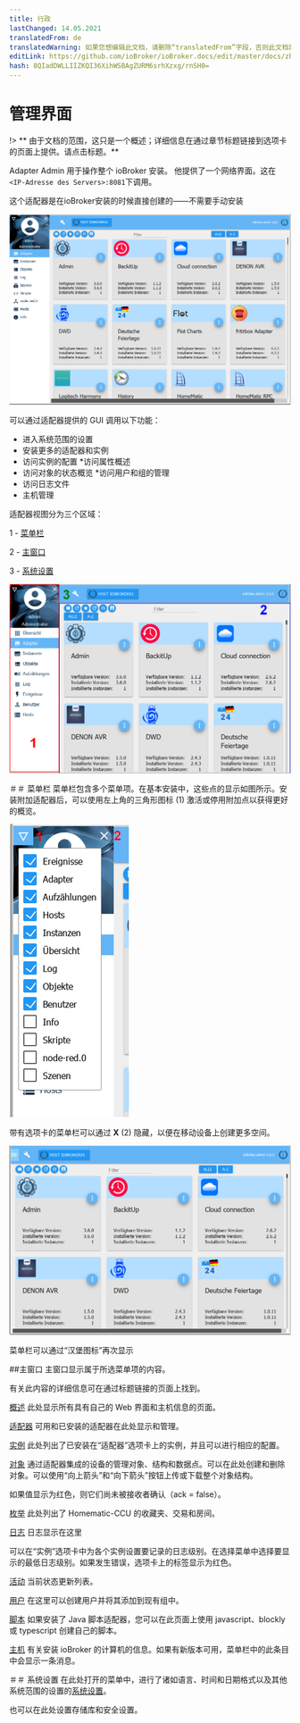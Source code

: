 ```yaml
---
title: 行政
lastChanged: 14.05.2021
translatedFrom: de
translatedWarning: 如果您想编辑此文档，请删除“translatedFrom”字段，否则此文档将再次自动翻译
editLink: https://github.com/ioBroker/ioBroker.docs/edit/master/docs/zh-cn/admin/README.md
hash: 8QIadDWLLIIZKQI36XihWSBAgZURM6srhXzxg/rnSH0=
---
```

# 管理界面
!> ** 由于文档的范围，这只是一个概述；详细信息在通过章节标题链接到选项卡的页面上提供。请点击标题。**

Adapter Admin 用于操作整个 ioBroker 安装。
他提供了一个网络界面。这在``<IP-Adresse des Servers>:8081``下调用。

这个适配器是在ioBroker安装的时候直接创建的——不需要手动安装

![磁贴视图中的管理员](../../de/admin/media/ADMIN_Adapter_Kachel.png)

可以通过适配器提供的 GUI 调用以下功能：

* 进入系统范围的设置
* 安装更多的适配器和实例
* 访问实例的配置
*访问属性概述
* 访问对象的状态概览
*访问用户和组的管理
* 访问日志文件
* 主机管理

适配器视图分为三个区域：

1 - [菜单栏](#menüleiste)

2 - [主窗口](#das-hauptfenster)

3 - [系统设置](#systemeinstellungen)

![管理员结构](../../de/admin/media/ADMIN_Screen_numbers.png)

＃＃ 菜单栏
菜单栏包含多个菜单项。在基本安装中，这些点的显示如图所示。安装附加适配器后，可以使用左上角的三角形图标 (1) 激活或停用附加点以获得更好的概览。

![菜单项](../../de/admin/media/ADMIN_Screen01_menuitems_numbers.png)

带有选项卡的菜单栏可以通过 **X** (2) 隐藏，以便在移动设备上创建更多空间。

![菜单折叠](../../de/admin/media/ADMIN_Screen01_menucollapsed.png)

菜单栏可以通过“汉堡图标”再次显示

##主窗口
主窗口显示属于所选菜单项的内容。

有关此内容的详细信息可在通过标题链接的页面上找到。

[概述](https://www.iobroker.net/#de/documentation/admin/overview.md) 此处显示所有具有自己的 Web 界面和主机信息的页面。

[适配器](https://www.iobroker.net/#de/documentation/admin/adapter.md) 可用和已安装的适配器在此处显示和管理。

[实例](https://www.iobroker.net/#de/documentation/admin/instances.md) 此处列出了已安装在“适配器”选项卡上的实例，并且可以进行相应的配置。

[对象](https://www.iobroker.net/#de/documentation/admin/objects.md) 通过适配器集成的设备的管理对象、结构和数据点。可以在此处创建和删除对象。可以使用“向上箭头”和“向下箭头”按钮上传或下载整个对象结构。

如果值显示为红色，则它们尚未被接收者确认（ack = false）。

[枚举](https://www.iobroker.net/#de/documentation/admin/enums.md) 此处列出了 Homematic-CCU 的收藏夹、交易和房间。

[日志](https://www.iobroker.net/#de/documentation/admin/log.md) 日志显示在这里

可以在“实例”选项卡中为各个实例设置要记录的日志级别。在选择菜单中选择要显示的最低日志级别。如果发生错误，选项卡上的标签显示为红色。

[活动](https://www.iobroker.net/#de/documentation/admin/events.md) 当前状态更新列表。

[用户](https://www.iobroker.net/#de/documentation/admin/users.md) 在这里可以创建用户并将其添加到现有组中。

[脚本](scripts.md) 如果安装了 Java 脚本适配器，您可以在此页面上使用 javascript、blockly 或 typescript 创建自己的脚本。

[主机](https://www.iobroker.net/#de/documentation/admin/hosts.md) 有关安装 ioBroker 的计算机的信息。如果有新版本可用，菜单栏中的此条目中会显示一条消息。

＃＃ 系统设置
在此处打开的菜单中，进行了诸如语言、时间和日期格式以及其他系统范围的设置的[系统设置](https://www.iobroker.net/#de/documentation/admin/settings.md)。

也可以在此处设置存储库和安全设置。

[Übersicht]: https://www.iobroker.net/#de/documentation/admin/overview.md

[Adapter]: https://www.iobroker.net/#de/documentation/admin/adapter.md

[Instanzen]: https://www.iobroker.net/#de/documentation/admin/instances.md

[Objekte]: https://www.iobroker.net/#de/documentation/admin/objects.md

[Aufzählungen]: https://www.iobroker.net/#de/documentation/admin/enums.md

[Log]: https://www.iobroker.net/#de/documentation/admin/log.md

[Ereignisse]: https://www.iobroker.net/#de/documentation/admin/events.md

[Benutzer]: https://www.iobroker.net/#de/documentation/admin/users.md

[Hosts]: https://www.iobroker.net/#de/documentation/admin/hosts.md

[Systemeinstellungen]: https://www.iobroker.net/#de/documentation/admin/settings.md